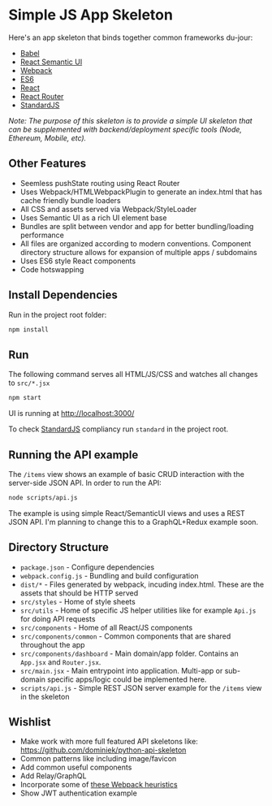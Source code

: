 
# Simple JS App Skeleton

Here's an app skeleton that binds together common frameworks du-jour:

* [Babel](https://babeljs.io/)
* [React Semantic UI](http://react.semantic-ui.com/)
* [Webpack](http://webpack.github.io/)
* [ES6](https://babeljs.io/docs/learn-es2015/)
* [React](https://facebook.github.io/react/)
* [React Router](https://github.com/reactjs/react-router)
* [StandardJS](http://standardjs.com/)

_Note: The purpose of this skeleton is to provide a simple UI skeleton that can be supplemented with backend/deployment specific tools (Node, Ethereum, Mobile, etc)._

## Other Features

* Seemless pushState routing using React Router
* Uses Webpack/HTMLWebpackPlugin to generate an index.html that has cache friendly bundle loaders
* All CSS and assets served via Webpack/StyleLoader
* Uses Semantic UI as a rich UI element base
* Bundles are split between vendor and app for better bundling/loading performance
* All files are organized according to modern conventions. Component directory structure allows for expansion of multiple apps / subdomains
* Uses ES6 style React components
* Code hotswapping

## Install Dependencies

Run in the project root folder:

```bash
npm install
```

## Run

The following command serves all HTML/JS/CSS and watches all changes to `src/*.jsx`

```bash
npm start
```

UI is running at [http://localhost:3000/](http://localhost:3000/)

To check [StandardJS](http://standardjs.com/) compliancy run `standard` in the project root.

## Running the API example

The `/items` view shows an example of basic CRUD interaction with the server-side JSON API. In order to run the API:

```bash
node scripts/api.js
```

The example is using simple React/SemanticUI views and uses a REST JSON API. I'm planning to change this to a GraphQL+Redux example soon.

## Directory Structure

* `package.json` - Configure dependencies
* `webpack.config.js` - Bundling and build configuration
* `dist/*` - Files generated by webpack, incuding index.html. These are the assets that should be HTTP served
* `src/styles` - Home of style sheets
* `src/utils` - Home of specific JS helper utilities like for example `Api.js` for doing API requests
* `src/components` - Home of all React/JS components
* `src/components/common` - Common components that are shared throughout the app
* `src/components/dashboard` - Main domain/app folder. Contains an `App.jsx` and `Router.jsx`.
* `src/main.jsx` - Main entrypoint into application. Multi-app or sub-domain specific apps/logic could be implemented here.
* `scripts/api.js` - Simple REST JSON server example for the `/items` view in the skeleton

## Wishlist

* Make work with more full featured API skeletons like: https://github.com/dominiek/python-api-skeleton
* Common patterns like including image/favicon
* Add common useful components
* Add Relay/GraphQL
* Incorporate some of [these Webpack heuristics](https://medium.com/@okonetchnikov/long-term-caching-of-static-assets-with-webpack-1ecb139adb95#.i93zpqhb8)
* Show JWT authentication example
